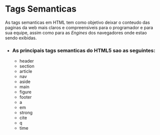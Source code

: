 # Tags Semanticas

As tags semanticas em HTML tem como objetivo deixar o conteudo das paginas da web mais claros e compreensiveis para o programador e para sua equipe, assim como para as *Engines* dos navegadores onde estao sendo exibidas.

* ### As principais tags semanticas do HTML5 sao as seguintes:
  * header
  * section
  * article
  * nav
  * aside
  * main
  * figure
  * footer
  * a
  * em
  * strong
  * cite
  * q
  * time

